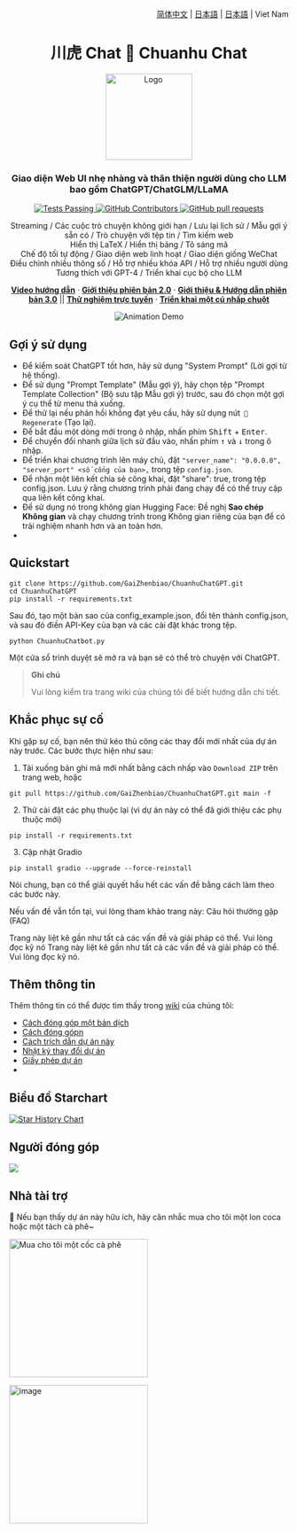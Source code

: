 <div align="right">
  <!-- Language: -->
  <a title="Chinese" href="../README.md">简体中文</a> | <a title="English" href="README_en.md">日本語</a> | <a title="Japanese" href="README_ja.md">日本語</a> | Viet Nam
</div>
<h1 align="center">川虎 Chat 🐯 Chuanhu Chat</h1>
<div align="center">
  <a href="https://github.com/GaiZhenBiao/ChuanhuChatGPT">
    <img src="https://user-images.githubusercontent.com/70903329/227087087-93b37d64-7dc3-4738-a518-c1cf05591c8a.png" alt="Logo" height="156">
  </a>
<p align="center">
    <h3>Giao diện Web UI nhẹ nhàng và thân thiện người dùng cho LLM bao gồm ChatGPT/ChatGLM/LLaMA</h3>
    <p align="center">
      <a href="https://github.com/GaiZhenbiao/ChuanhuChatGPT/blob/main/LICENSE">
        <img alt="Tests Passing" src="https://img.shields.io/github/license/GaiZhenbiao/ChuanhuChatGPT" />
      </a>
      <a href="https://gradio.app/">
        <img alt="GitHub Contributors" src="https://img.shields.io/badge/Base-Gradio-fb7d1a?style=flat" />
      </a>
      <a href="https://t.me/tkdifferent">
        <img alt="GitHub pull requests" src="https://img.shields.io/badge/Telegram-Group-blue.svg?logo=telegram" />
      </a>
      <p>
        Streaming / Các cuộc trò chuyện không giới hạn / Lưu lại lịch sử / Mẫu gợi ý sẵn có / Trò chuyện với tệp tin / Tìm kiếm web <br />
        Hiển thị LaTeX / Hiển thị bảng / Tô sáng mã <br />
        Chế độ tối tự động / Giao diện web linh hoạt / Giao diện giống WeChat <br />
        Điều chỉnh nhiều thông số / Hỗ trợ nhiều khóa API / Hỗ trợ nhiều người dùng <br />
        Tương thích với GPT-4 / Triển khai cục bộ cho LLM
      </p>
      <a href="https://www.youtube.com/watch?v=MtxS4XZWbJE"><strong>Video hướng dẫn</strong></a>
        ·
      <a href="https://www.youtube.com/watch?v=77nw7iimYDE"><strong>Giới thiệu phiên bản 2.0</strong></a>
        ·
      <a href="https://www.youtube.com/watch?v=x-O1jjBqgu4"><strong>Giới thiệu & Hướng dẫn phiên bản 3.0</strong></a>
	||
      <a href="https://huggingface.co/spaces/JohnSmith9982/ChuanhuChatGPT"><strong>Thử nghiệm trực tuyến</strong></a>
      	·
      <a href="https://huggingface.co/login?next=%2Fspaces%2FJohnSmith9982%2FChuanhuChatGPT%3Fduplicate%3Dtrue"><strong>Triển khai một cú nhấp chuột</strong></a>
    </p>
    <p align="center">
      <img alt="Animation Demo" src="https://user-images.githubusercontent.com/51039745/226255695-6b17ff1f-ea8d-464f-b69b-a7b6b68fffe8.gif" />
    </p>
  </p>
</div>

## Gợi ý sử dụng

- Để kiểm soát ChatGPT tốt hơn, hãy sử dụng "System Prompt" (Lời gợi từ hệ thống).
- Để sử dụng "Prompt Template" (Mẫu gợi ý), hãy chọn tệp "Prompt Template Collection" (Bộ sưu tập Mẫu gợi ý) trước, sau đó chọn một gợi ý cụ thể từ menu thả xuống.
- Để thử lại nếu phản hồi không đạt yêu cầu, hãy sử dụng nút` 🔄 Regenerate` (Tạo lại).
- Để bắt đầu một dòng mới trong ô nhập, nhấn phím <kbd>Shift</kbd> + <kbd>Enter</kbd>.
- Để chuyển đổi nhanh giữa lịch sử đầu vào, nhấn phím <kbd>↑</kbd> và <kbd>↓</kbd> trong ô nhập.
- Để triển khai chương trình lên máy chủ, đặt `"server_name": "0.0.0.0", "server_port" <số cổng của bạn>,` trong tệp `config.json`.
- Để nhận một liên kết chia sẻ công khai, đặt "share": true, trong tệp config.json. Lưu ý rằng chương trình phải đang chạy để có thể truy cập qua liên kết công khai.
- Để sử dụng nó trong không gian Hugging Face: Đề nghị **Sao chép Không gian** và chạy chương trình trong Không gian riêng của bạn để có trải nghiệm nhanh hơn và an toàn hơn.
- 
## Quickstart

```shell
git clone https://github.com/GaiZhenbiao/ChuanhuChatGPT.git
cd ChuanhuChatGPT
pip install -r requirements.txt
```

Sau đó, tạo một bản sao của config_example.json, đổi tên thành config.json, và sau đó điền API-Key của bạn và các cài đặt khác trong tệp.

```shell
python ChuanhuChatbot.py
```

Một cửa sổ trình duyệt sẽ mở ra và bạn sẽ có thể trò chuyện với ChatGPT.

> **Ghi chú**
> 
> Vui lòng kiểm tra trang wiki của chúng tôi để biết hướng dẫn chi tiết.

## Khắc phục sự cố
Khi gặp sự cố, bạn nên thử kéo thủ công các thay đổi mới nhất của dự án này trước. Các bước thực hiện như sau:

1. Tải xuống bản ghi mã mới nhất bằng cách nhấp vào `Download ZIP` trên trang web, hoặc
```shell
git pull https://github.com/GaiZhenbiao/ChuanhuChatGPT.git main -f
```
2. Thử cài đặt các phụ thuộc lại (vì dự án này có thể đã giới thiệu các phụ thuộc mới)
```
pip install -r requirements.txt
```
3. Cập nhật Gradio
```
pip install gradio --upgrade --force-reinstall
```

Nói chung, bạn có thể giải quyết hầu hết các vấn đề bằng cách làm theo các bước này.

Nếu vấn đề vẫn tồn tại, vui lòng tham khảo trang này: Câu hỏi thường gặp (FAQ)

Trang này liệt kê gần như tất cả các vấn đề và giải pháp có thể. Vui lòng đọc kỹ nó
Trang này liệt kê gần như tất cả các vấn đề và giải pháp có thể. Vui lòng đọc kỹ nó.

## Thêm thông tin
Thêm thông tin có thể được tìm thấy trong [wiki](https://github.com/GaiZhenbiao/ChuanhuChatGPT/wiki) của chúng tôi:

- [Cách đóng góp một bản dịch](https://github.com/GaiZhenbiao/ChuanhuChatGPT/wiki/Localization)
- [Cách đóng gópn](https://github.com/GaiZhenbiao/ChuanhuChatGPT/wiki/贡献指南)
- [Cách trích dẫn dự án này](https://github.com/GaiZhenbiao/ChuanhuChatGPT/wiki/使用许可#如何引用该项目)
- [Nhật ký thay đổi dự án](https://github.com/GaiZhenbiao/ChuanhuChatGPT/wiki/更新日志)
- [Giấy phép dự án](https://github.com/GaiZhenbiao/ChuanhuChatGPT/wiki/使用许可)
- 
## Biểu đồ Starchart

[![Star History Chart](https://api.star-history.com/svg?repos=GaiZhenbiao/ChuanhuChatGPT&type=Date)](https://star-history.com/#GaiZhenbiao/ChuanhuChatGPT&Date)

## Người đóng góp
<a href="https://github.com/GaiZhenbiao/ChuanhuChatGPT/graphs/contributors">
  <img src="https://contrib.rocks/image?repo=GaiZhenbiao/ChuanhuChatGPT" />
</a>

## Nhà tài trợ

🐯 Nếu bạn thấy dự án này hữu ích, hãy cân nhắc mua cho tôi một lon coca hoặc một tách cà phê~

<a href="https://www.buymeacoffee.com/ChuanhuChat" ><img src="https://img.buymeacoffee.com/button-api/?text=Mua cho tôi một cốc cà phê&emoji=&slug=ChuanhuChat&button_colour=219d53&font_colour=ffffff&font_family=Poppins&outline_colour=ffffff&coffee_colour=FFDD00" alt="Mua cho tôi một cốc cà phê" width="250"></a>

<img width="250" alt="image" src="https://user-images.githubusercontent.com/51039745/226920291-e8ec0b0a-400f-4c20-ac13-dafac0c3aeeb.JPG">
